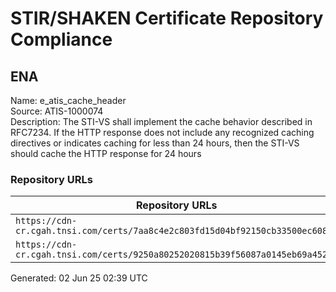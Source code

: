 # STIR/SHAKEN Certificate Repository Compliance

## ENA

Name: e_atis_cache_header\
Source: ATIS-1000074\
Description: The STI-VS shall implement the cache behavior described in RFC7234. If the HTTP response does not include any recognized caching directives or indicates caching for less than 24 hours, then the STI-VS should cache the HTTP response for 24 hours
### Repository URLs

| Repository URLs | Not After |  Problems | Link |
|-----------------|-----------|-----------|------|
| `https://cdn-cr.cgah.tnsi.com/certs/7aa8c4e2c803fd15d04bf92150cb33500ec60820` | 07&#160;May&#160;27&#160;16:35&#160;UTC | true | [view](../../REPOS/7164a395f1eb3f230653446c937c40ed57ae794e/README.md) |
| `https://cdn-cr.cgah.tnsi.com/certs/9250a80252020815b39f56087a0145eb69a4527e` | 14&#160;Jun&#160;24&#160;13:56&#160;UTC | true | [view](../../REPOS/95dd99738d25060e376e46488d995c33190512c1/README.md) |


Generated: 02 Jun 25 02:39 UTC